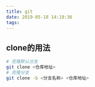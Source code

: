```yaml
---
title: git
date: 2019-05-18 14:19:36
tags:
---
```


## clone的用法

```sh
# 克隆默认分支
git clone <仓库地址>
# 克隆分支
git clone -b <分支名称> <仓库地址>
```